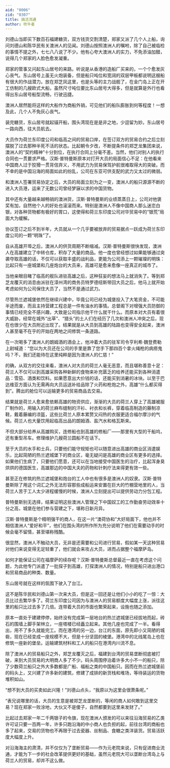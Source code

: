 ```yaml
---
aid: "0006"
zid: "0307"
title: 搞活流通
author: 吹牛者
---
```


刘德山当即买下数百石福建糖货，双方钱货交割清楚，郑家又派了几个人上船，询问刘德山和陈华民有关澳洲人的见闻。刘德山按照澳洲人的嘱咐，除了自己被临检的事情不提之外，七七八八说了不少。他有心夸大澳洲人的实力，不免添油加醋，说得几个郑家的人脸色愈发凝重。

郑家的管事又问起东山居号的来路。听说是从香港的造船厂买来的，一个个愈发灰心丧气。东山居号上虽无火炮装备，但是船只吨位和宽阔的双层甲板都说明这艘船有很大的作战潜力。放在郑芝凤这里，也是头等的主力战舰了，在金门岛上正在开工仿制的几艘欧式大船，虽然尺寸吨位要比东山居号大得多，但是就算是外行也看得出东山居号船型流畅，行驶迅捷。

澳洲人居然能将这样的大船作为商船外销，可见他们的船队膨胀到何等程度！一想及此，几个人不免灰心丧气。

装完糖货，东山居号就起锚开船，围头湾现在是是非之地，少逗留为妙。东山居号一路向西，往大员航去。

大员作为荷兰东印度公司和临高之间的贸易口岸，在签订双方的贸易合约之后立刻摆脱了过去那种半死不活的状态。比起朝令夕改，不断提条件的郑芝龙集团来说，澳洲人的“契约精神”十分到位，在执行合同上分毫不差。当然，他们对别人的执行合同也一贯要求严格。汉斯·普特曼斯原本对打开大员的局面信心不足：在他看来中国商人过于狡猾一贯背信弃义，不用武力为贸易保驾护航很难取得大的突破。而不幸的是中国沿海的局面如此的纷乱，公司在东亚可供支配的武力又太过的微弱。

和澳洲人签署贸易协定之后，大员的局面立刻为之一变，澳洲人的船只源源不断的进入大员港，运来了无数公司曾经梦寐以求的中国货物。

其中还有大量越来越畅销的澳洲货，汉斯·普特曼斯的业绩蒸蒸日上，公司对他褒奖有加，自然他个人的好处也滚滚而来。特别是澳洲人不像中国商人那么迷恋白银，对各种货物都有极好的胃口，这使得和荷兰东印度公司对华贸易中的“银荒”局面大为缓解。

协议签订之后不到半年，大员就从一个几乎要被放弃的贸易据点一跃成为荷兰东印度公司的一颗“明珠”了。

自从高雄开埠之后，澳洲人的供货周期不断缩减。汉斯·普特曼斯很快发现，澳洲人在高雄建立了中转仓库，积存了大量的商品。他一度也曾经想过如果能够通过突袭夺取高雄的话，不仅可以获取丰盛的战利品，更能为公司添上一颗璀璨的明珠：比起只有一座城堡和几座炮台的大员来，高雄可是愈来愈像一座真正的城市了。

当他亲眼目睹了临高的舰队进驻高雄之后，这种狂妄的想法马上就消失了。等到郑芝龙覆灭的消息由派驻在漳州湾的商务员特罗德纽斯带回大员之后，他马上就开始考虑如何为公司保住大员了，当然不是通过武力。

尽管热兰遮城堡依然在继续兴建中，毕竟公司已经为城堡投入了大笔资金，不可能半途而废，而且主持营建工程总是一件有油水的事情。总督阁下对增强大员防御的事情已经完全不感兴趣，大致是公司指示他干什么就干什么。而原本对大员有着很大威胁，经常在城外“出草”、“猎头”的土人们在经历了几次和澳洲人冲突之后，现在也很少在大员附近出现了。结果就是从大员到高雄的陆路也变得安全起来，澳洲人甚至毫不在乎的开始在两地之间修筑一条道路。

在一次喝多了澳洲人的朗姆酒的酒会上，他冲着大员的驻军司令亨利希·魏登费勒上尉喊道：“您以为大员还在公司的手里是靠了您手下那四百个拿火绳枪的病痨鬼吗？不，我们还能待在这里纯粹是因为澳洲人的仁慈！”

的确，从双方的交往来看，澳洲人对大员的荷兰人毫无恶意，而且堪称善意十足：荷兰人不仅可以到高雄采购各种新鲜的食物来补充匮乏的给养还能买到各种消遣品：雪茄、酒类和饮料。如果愿意出大价钱的话，还能买到消暑的冰块。以至于巴达维亚方面认为无需再向大员运送补给品除了火药和枪炮之外，高雄“什么都买得到”。腾出的舱位可以运输更多的贸易商品去交易。

结果就是荷兰人愈来愈依赖高雄的物资供应，渐渐的大员的荷兰人穿上了高雄被服厂制作的，用输入的荷兰麻布缝制的汗衫、衬衣和长裤，穿着临高制造的藤制凉鞋，戴着藤编的凉盔，这些比荷兰人原本累赘又闷热的衣服更适合福尔摩沙的气候。荷兰人也大量饮用起临高出品的朗姆酒、盐汽水和格瓦斯来。

不但大部分给养从高雄购买，连修船也到高雄的修船厂——那里有大型的干船坞，还有重型吊车。修理维护几艘荷兰圆船不在话下。

至于大员的水手和士兵，只要他们能守规矩也可以随意进出高雄的商业区消遣娱乐，比起简陋的热兰遮城堡下的商业区，毫无疑问是高雄的商业区有更多的选择。如果他们生病了，只要他们愿意，还可以在当地接受中国医生的治疗，比起浑身臭烘烘的德国医生，高雄那边的中国大夫的药物和针刺疗法来得更有效一些。

甚至正在修筑的热兰遮城堡和炮台的工人中也有很多是澳洲人的奴隶。汉斯·普特曼斯除了用这个词汇之外无法形容那些成船运来安置在巨大的竹棚营地里的人，当荷兰人苦于工人太少进程缓慢的时候，澳洲人立刻提出可以提供劳动力分包工程。

普特曼斯别无选择，结果证明这些澳洲人管理之下中国奴工的工作勤奋劳动效率十分之高，城堡在他们参与营建之下，堪称日新月异。

汉斯·普特曼斯是个精明强干的商人，在这一片“澳荷协和”大好局面下，他也并不相信澳洲人“爱好和平”，他们在围头湾的所作所为充分说明了他们在需要动手的时候会毫不留情，甚至堪称残酷。

很显然，澳洲人不触动大员，无非是还需要和公司进行贸易，假如某一天这种贸易对他们来说变得无足轻重了，他们就会来攻占大员，进而占据整个福摩萨岛。

如何才能保证公司在福摩萨的续存呢？汉斯·普特曼斯总督最近一直在考虑这个问题，为此他专门派遣了一批探子到高雄，打探澳洲人的情况，特别是船只进出港口和贸易商品的种类、数量。

东山居号就在这样的氛围下驶入了台江。

这不是陈华民和刘德山第一次来大员，但是这一回还是让他们小小的吃了一惊：大员比过去繁华多了。荷兰东印度公司因为与澳洲人的贸易额度大幅度上涨，派往这里的船只比过去多了几倍。连带着大员的市面也繁荣起来，设施也随之添加。

原本一直处于建建停停，始终没有完成第一层地台的热兰遮城堡已经拔地而起，砖石的围墙上脚手架林立，一座塔楼已经矗立起来。其他几座也完成了一半。看得出，用不了多久就能完工。而在港湾的另一边，台江的东面，原先即小又简陋的城砦，现在已经变成一座规模不大，但是十分坚固的棱堡。港湾中的北线尾岛上也在修筑一座新的堡垒。运输建筑材料和工人的船只在港湾内川流不息。

除了澳洲人的贸易船只之外，郑芝龙覆灭之后，福建到台湾的贸易垄断彻底被打破，来到大员贸易的大明商人多了不少。码头周围停泊着许多大小不一的船只，除了少数荷兰船只之外大多数都是广船、福船之类的中国船只。因而在热兰遮城堡前的码头上，又兴建了许多新的建筑，修建了成排的新货栈和堆场，等待装运的货物堆积如山。

“想不到大员的买卖如此兴隆！”刘德山点头，“我原以为这里会很萧条呢。”

“表兄说哪里的话，大员的生意是被郑芝龙垄断的，等闲的商人如何敢到这里交易？现在郑家一败涂地，大伙又不是傻子，自然都要到这里来发财了。”

比起过去郑家一年二千两银子的令旗，现在澳洲人颁发的可以来往沿海贸易的乙类许可证只要一百两一年，许多只跑沿海的中小商人也负担的起，前往台湾的商船也多了起来，交易的货物也不再限于过去瓷器、丝制品、食糖之类洋装货。贸易活跃度大幅度上升。

对沿海海主的肃清，并不仅仅为了垄断贸易——作为元老院来说，只有促进商业流通，才能为下一步的社会改革提供更好的基础，虽然元老院大可以垄断台湾岛上与荷兰人的贸易，却并不这么做。
